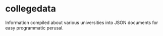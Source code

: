 # collegedata
Information compiled about various universities into JSON documents for easy programmatic perusal.
